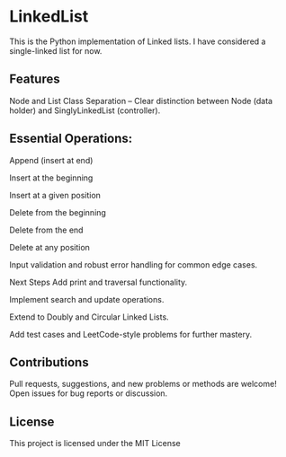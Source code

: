 # LinkedList
This is the Python implementation of Linked lists. I have considered a single-linked list for now.

## Features
Node and List Class Separation – Clear distinction between Node (data holder) and SinglyLinkedList (controller).

## Essential Operations:

Append (insert at end)

Insert at the beginning

Insert at a given position

Delete from the beginning

Delete from the end

Delete at any position

Input validation and robust error handling for common edge cases.

Next Steps
Add print and traversal functionality.

Implement search and update operations.

Extend to Doubly and Circular Linked Lists.

Add test cases and LeetCode-style problems for further mastery.

 ## Contributions
Pull requests, suggestions, and new problems or methods are welcome! Open issues for bug reports or discussion.

## License
This project is licensed under the MIT License
